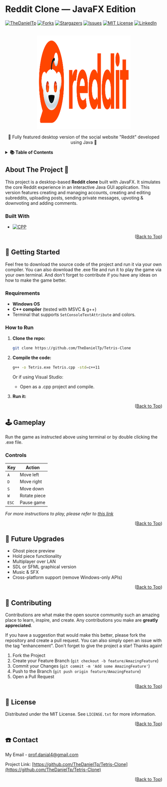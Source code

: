 # Reddit Clone — JavaFX Edition
<a name="readme-top"></a>

<!-- PROJECT SHIELDS -->
[![TheDanielTp][contributors-shield]][contributors-url]
[![Forks][forks-shield]][forks-url]
[![Stargazers][stars-shield]][stars-url]
[![Issues][issues-shield]][issues-url]
[![MIT License][license-shield]][license-url]
[![LinkedIn][linkedin-shield]][linkedin-url]

<!-- PROJECT LOGO -->
<br />
<div align="center">
  <a href="https://github.com/TheDanielTp/Reddit-Clone-JavaFX">
    <img src="/Logo.png" alt="Logo" width="300" height="300">
  </a>
  <p align="center">
    🍊 Fully featured desktop version of the social website "Reddit" developed using Java 🍊
    <br />
  </p>
</div>

<!-- TABLE OF CONTENTS -->
<details>
  <summary><strong>📚 Table of Contents</strong></summary>
  
  - [About the Project](#about-the-project-)

</details>

<!-- ABOUT THE PROJECT -->
## About The Project 🎨

This project is a desktop-based **Reddit clone** built with JavaFX. It simulates the core Reddit experience in an interactive Java GUI application. This version features creating and managing accounts, creating and editing subreddits, uploading posts, sending private messages, upvoting & downvoting and adding comments.

### Built With 

* [![CPP][CPP.image]][CPP-url]

<p align="right">(<a href="#readme-top">Back to Top</a>)</p>



<!-- GETTING STARTED -->
## 🧩 Getting Started

Feel free to download the source code of the project and run it via your own compiler. You can also download the .exe file and run it to play the game via your own terminal. And don't forget to contribute if you have any ideas on how to make the game better.

### Requirements
- **Windows OS**
- **C++ compiler** (tested with MSVC & g++)
- Terminal that supports `SetConsoleTextAttribute` and colors.


### How to Run

1. **Clone the repo:**
   ```bash
   git clone https://github.com/TheDanielTp/Tetris-Clone

2. **Compile the code:**
    ```bash
    g++ -o Tetris.exe Tetris.cpp -std=c++11
    ```
   Or if using Visual Studio:
   - Open as a .cpp project and compile.

3. **Run it:**

<p align="right">(<a href="#readme-top">Back to Top</a>)</p>


<!-- USAGE EXAMPLES -->
## 🕹️ Gameplay

Run the game as instructed above using terminal or by double clicking the .exe file.

### Controls
| Key   | Action       |
| ----- | ------------ |
| `A`   | Move left    |
| `D`   | Move right   |
| `S`   | Move down    |
| `W`   | Rotate piece |
| `ESC` | Pause game   |

_For more instructions to play, please refer to [this link](https://www.wikihow.com/Beat-Tetris)_

<p align="right">(<a href="#readme-top">Back to Top</a>)</p>

## 🚀 Future Upgrades
- Ghost piece preview
- Hold piece functionality
- Multiplayer over LAN
- SDL or SFML graphical version
- Music & SFX
- Cross-platform support (remove Windows-only APIs)

<p align="right">(<a href="#readme-top">Back to Top</a>)</p>

<!-- CONTRIBUTING -->
## 🧱 Contributing

Contributions are what make the open source community such an amazing place to learn, inspire, and create. Any contributions you make are **greatly appreciated**.

If you have a suggestion that would make this better, please fork the repository and create a pull request. You can also simply open an issue with the tag "enhancement".
Don't forget to give the project a star! Thanks again!

1. Fork the Project
2. Create your Feature Branch (`git checkout -b feature/AmazingFeature`)
3. Commit your Changes (`git commit -m 'Add some AmazingFeature'`)
4. Push to the Branch (`git push origin feature/AmazingFeature`)
5. Open a Pull Request

<p align="right">(<a href="#readme-top">Back to Top</a>)</p>



<!-- LICENSE -->
## 📄 License

Distributed under the MIT License. See `LICENSE.txt` for more information.

<p align="right">(<a href="#readme-top">Back to Top</a>)</p>



<!-- CONTACT -->
## ☎️ Contact

My Email - [prof.danial4@gmail.com](mailto:prof.danial4@gmail.com)

Project Link: [https://github.com/TheDanielTp/Tetris-Clone](https://github.com/TheDanielTp/Tetris-Clone)

<p align="right">(<a href="#readme-top">Back to Top</a>)</p>



<!-- MARKDOWN LINKS & IMAGES -->
<!-- https://www.markdownguide.org/basic-syntax/#reference-style-links -->
[contributors-shield]: https://img.shields.io/github/contributors/TheDanielTp/Tetris.svg?style=for-the-badge
[contributors-url]: https://github.com/TheDanielTp/Tetris/graphs/contributors
[CPP-url]: https://cplusplus.com/
[CPP.image]: https://img.shields.io/badge/-C++-blue?logo=cplusplus
[forks-shield]: https://img.shields.io/github/forks/TheDanielTp/Tetris.svg?style=for-the-badge
[forks-url]: https://github.com/TheDanielTp/Tetris/network/members
[stars-shield]: https://img.shields.io/github/stars/TheDanielTp/Tetris.svg?style=for-the-badge
[stars-url]: https://github.com/TheDanielTp/Tetris/stargazers
[issues-shield]: https://img.shields.io/github/issues/TheDanielTp/Tetris.svg?style=for-the-badge
[issues-url]: https://github.com/TheDanielTp/Tetris/issues
[license-shield]: https://img.shields.io/github/license/TheDanielTp/Tetris.svg?style=for-the-badge
[license-url]: https://github.com/TheDanielTp/Tetris/blob/master/LICENSE.txt
[linkedin-shield]: https://img.shields.io/badge/-LinkedIn-black.svg?style=for-the-badge&logo=linkedin&colorB=555
[linkedin-url]: https://linkedin.com/in/TheDanielTp
[product-screenshot]: images/screenshot.png
[Next.js]: https://img.shields.io/badge/next.js-000000?style=for-the-badge&logo=nextdotjs&logoColor=white
[Next-url]: https://nextjs.org/
[React.js]: https://img.shields.io/badge/React-20232A?style=for-the-badge&logo=react&logoColor=61DAFB
[React-url]: https://reactjs.org/
[Vue.js]: https://img.shields.io/badge/Vue.js-35495E?style=for-the-badge&logo=vuedotjs&logoColor=4FC08D
[Vue-url]: https://vuejs.org/
[Angular.io]: https://img.shields.io/badge/Angular-DD0031?style=for-the-badge&logo=angular&logoColor=white
[Angular-url]: https://angular.io/
[Svelte.dev]: https://img.shields.io/badge/Svelte-4A4A55?style=for-the-badge&logo=svelte&logoColor=FF3E00
[Svelte-url]: https://svelte.dev/
[Laravel.com]: https://img.shields.io/badge/Laravel-FF2D20?style=for-the-badge&logo=laravel&logoColor=white
[Laravel-url]: https://laravel.com
[Bootstrap.com]: https://img.shields.io/badge/Bootstrap-563D7C?style=for-the-badge&logo=bootstrap&logoColor=white
[Bootstrap-url]: https://getbootstrap.com
[JQuery.com]: https://img.shields.io/badge/jQuery-0769AD?style=for-the-badge&logo=jquery&logoColor=white
[JQuery-url]: https://jquery.com 
